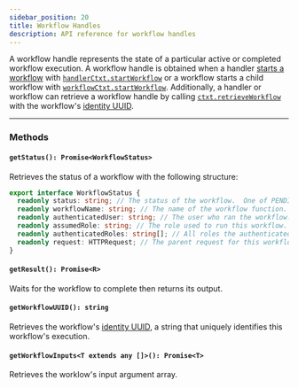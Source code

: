 ```yaml
---
sidebar_position: 20
title: Workflow Handles
description: API reference for workflow handles
---
```


A workflow handle represents the state of a particular active or completed workflow execution.
A workflow handle is obtained when a handler [starts a workflow](../../tutorials/programmingmodel/workflow-tutorial#asynchronous-workflows) with [`handlerCtxt.startWorkflow`](./oldapi/contexts.md#handlerctxtstartworkflow) or a workflow starts a child workflow with [`workflowCtxt.startWorkflow`](./oldapi/contexts.md#workflowctxtstartworkflow).
Additionally, a handler or workflow can retrieve a workflow handle by calling [`ctxt.retrieveWorkflow`](./oldapi/contexts#handlerctxtretrieveworkflow) with the workflow's [identity UUID](../../tutorials/programmingmodel/workflow-tutorial#workflow-identity).

---

### Methods

#### `getStatus(): Promise<WorkflowStatus>`

Retrieves the status of a workflow with the following structure:

```typescript
export interface WorkflowStatus {
  readonly status: string; // The status of the workflow.  One of PENDING, SUCCESS, ERROR, RETRIES_EXCEEDED, or CANCELLED.
  readonly workflowName: string; // The name of the workflow function.
  readonly authenticatedUser: string; // The user who ran the workflow. Empty string if not set.
  readonly assumedRole: string; // The role used to run this workflow.  Empty string if authorization is not required.
  readonly authenticatedRoles: string[]; // All roles the authenticated user has, if any.
  readonly request: HTTPRequest; // The parent request for this workflow, if any.
}
```

#### `getResult(): Promise<R>`

Waits for the workflow to complete then returns its output.

#### `getWorkflowUUID(): string`

Retrieves the workflow's [identity UUID](../../tutorials/programmingmodel/workflow-tutorial#workflow-identity), a string that uniquely identifies this workflow's execution.

#### `getWorkflowInputs<T extends any []>(): Promise<T>`

Retrieves the worklow's input argument array.